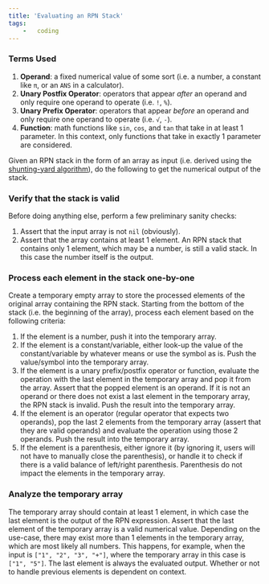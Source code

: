 ```yaml
---
title: 'Evaluating an RPN Stack'
tags:
    -   coding
---
```


### Terms Used

1.  **Operand**: a fixed numerical value of some sort (i.e. a number, a constant like `π`, or an `ANS` in a calculator).
2.  **Unary Postfix Operator**: operators that appear *after* an operand and only require one operand to operate (i.e. `!`, `%`).
3.  **Unary Prefix Operator**: operators that appear *before* an operand and only require one operand to operate (i.e. `√`, `-`).
4.  **Function**: math functions like `sin`, `cos`, and `tan` that take in at least 1 parameter. In this context, only functions that take in exactly 1 parameter are considered.

Given an RPN stack in the form of an array as input (i.e. derived using the [shunting-yard algorithm](http://blog.andrewwei.mu/?p=216)), do the following to get the numerical output of the stack.

### Verify that the stack is valid

Before doing anything else, perform a few preliminary sanity checks:

1.  Assert that the input array is not `nil` (obviously).
2.  Assert that the array contains at least 1 element. An RPN stack that contains only 1 element, which may be a number, is still a valid stack. In this case the number itself is the output.

### Process each element in the stack one-by-one

Create a temporary empty array to store the processed elements of the original array containing the RPN stack. Starting from the bottom of the stack (i.e. the beginning of the array), process each element based on the following criteria:

1.  If the element is a number, push it into the temporary array.
2.  If the element is a constant/variable, either look-up the value of the constant/variable by whatever means or use the symbol as is. Push the value/symbol into the temporary array.
3.  If the element is a unary prefix/postfix operator or function, evaluate the operation with the last element in the temporary array and pop it from the array. Assert that the popped element is an operand. If it is not an operand or there does not exist a last element in the temporary array, the RPN stack is invalid. Push the result into the temporary array.
4.  If the element is an operator (regular operator that expects two operands), pop the last 2 elements from the temporary array (assert that they are valid operands) and evaluate the operation using those 2 operands. Push the result into the temporary array.
5.  If the element is a parenthesis, either ignore it (by ignoring it, users will not have to manually close the parenthesis), or handle it to check if there is a valid balance of left/right parenthesis. Parenthesis do not impact the elements in the temporary array.

### Analyze the temporary array

The temporary array should contain at least 1 element, in which case the last element is the output of the RPN expression. Assert that the last element of the temporary array is a valid numerical value. Depending on the use-case, there may exist more than 1 elements in the temporary array, which are most likely all numbers. This happens, for example, when the input is `["1", "2", "3", "+"]`, where the temporary array in this case is `["1", "5"]`. The last element is always the evaluated output. Whether or not to handle previous elements is dependent on context.